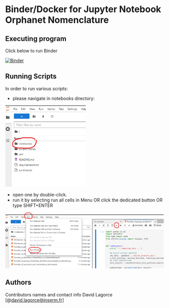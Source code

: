 # Binder/Docker for Jupyter Notebook Orphanet Nomenclature

## Executing program
Click below to run Binder

[![Binder](https://mybinder.org/badge_logo.svg)](https://mybinder.org/v2/gh/davidlagorce/nomenclature_python/HEAD)

## Running Scripts

In order to run various scripts:
- please navigate in notebooks directory:
<img src="documentation/notebook_folder.png" width="256"/>

- open one by double-click.
- run it by selecting run all cells in Menu OR click the dedicated button OR type SHIFT+ENTER
<img src="documentation/run.png" width="512"/>

## Authors

Contributors names and contact info
David Lagorce 
[@david.lagorce@inserm.fr]


